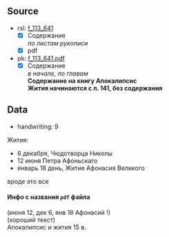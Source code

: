 ## Source

* rsl: [f_113_641][rsl]
    - [x] Содержание  
      *по листам рукописи*
    - [x] pdf
* pk: [f_113_641.pdf][pk]
    - [x] Содержание  
      *в начале, по главам*  
      **Содержание на книгу Апокалипсис**  
      **Жития начинаются с л. 141, без содержания**

## Data

* handwriting: 9

Жития:
* 6 декабря, Чюдотворца Николы
* 12 июня Петра Афоньскаго
* январь 18 день, Житие Афонасия Великого 

вроде это все



#### Инфо с названия `pdf` файла
(июня 12, дек 6, янв 18 Афонасий !)  
(хороший текст)  
Апокалипсис и жития 15 в.


[rsl]: https://lib-fond.ru/lib-rgb/113/f-113-641/

[pk]: ../../../../../../pravoslavie/lives_saints/f_113_641.pdf